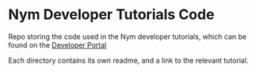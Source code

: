 # Nym Developer Tutorials Code 
Repo storing the code used in the Nym developer tutorials, which can be found on the [Developer Portal](https://nymtech.net/developers)

Each directory contains its own readme, and a link to the relevant tutorial. 
